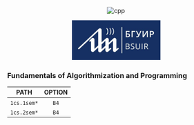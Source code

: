 <div align="center">
<p>
  <img alt="cpp" src="https://img.shields.io/badge/c++-%2300599C.svg?style=for-the-badge&logo=c%2B%2B&logoColor=white">
</p>
</div>
<div align="center">
  <img src="./assets/main.jpg" width=205px >
</div>

### Fundamentals of Algorithmization and Programming
| PATH | OPTION |
| ------- | :-----: |
| `1cs.1sem*` | `B4` |
| `1cs.2sem*` | `B4` |




